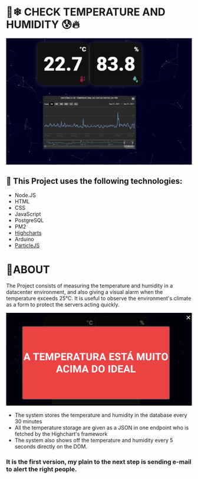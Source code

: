 # 🥶❄ CHECK TEMPERATURE AND HUMIDITY 😰🔥

<p align="center">
    <img src="/PRINTS/example.png"/>
</p>

## 🚀 This Project uses the following technologies:

* Node.JS
* HTML
* CSS
* JavaScript
* PostgreSQL
* PM2
* [Highcharts](https://www.highcharts.com)
* Arduino
* [ParticleJS](https://vincentgarreau.com/particles.js/)

# 🚩ABOUT

The Project consists of measuring the temperature and humidity in a datacenter environment, and also giving a visual alarm when the temperature exceeds 25°C. It is useful to observe the environment's climate as a form to protect the servers acting quickly.


<p align="center">
    <img src="/PRINTS/alarm.png"/>
</p>

- The system stores the temperature and humidity in the database every 30 minutes
- All the temperature storage are given as a JSON in one endpoint who is fetched by the Highchart's framework
- The system also shows off the temperature and humidity every 5 seconds directly on the DOM.

### It is the first version, my plain to the next step is sending e-mail to alert the right people.
